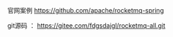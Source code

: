 官网案例
https://github.com/apache/rocketmq-spring

git源码 ： https://gitee.com/fdgsdajgl/rocketmq-all.git
